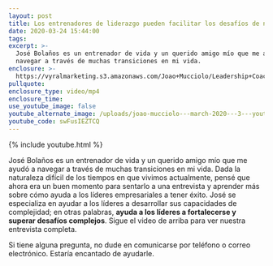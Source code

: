 ```yaml
---
layout: post
title: Los entrenadores de liderazgo pueden facilitar los desafíos de navegación
date: 2020-03-24 15:44:00
tags:
excerpt: >-
  José Bolaños es un entrenador de vida y un querido amigo mío que me ayudó a
  navegar a través de muchas transiciones en mi vida.
enclosure: >-
  https://vyralmarketing.s3.amazonaws.com/Joao+Mucciolo/Leadership+Coaches+Can+Make+Navigating+Challenges+Easier.mp4
pullquote:
enclosure_type: video/mp4
enclosure_time:
use_youtube_image: false
youtube_alternate_image: /uploads/joao-mucciolo---march-2020---3---youtube.jpg
youtube_code: swFusIEZTCQ
---
```


{% include youtube.html %}

Jos&eacute; Bola&ntilde;os es un entrenador de vida y un querido amigo m&iacute;o que me ayud&oacute; a navegar a trav&eacute;s de muchas transiciones en mi vida. Dada la naturaleza dif&iacute;cil de los tiempos en que vivimos actualmente, pens&eacute; que ahora era un buen momento para sentarlo a una entrevista y aprender m&aacute;s sobre c&oacute;mo ayuda a los l&iacute;deres empresariales a tener &eacute;xito. Jos&eacute; se especializa en ayudar a los l&iacute;deres a desarrollar sus capacidades de complejidad; en otras palabras, **ayuda a los l&iacute;deres a fortalecerse y superar desaf&iacute;os complejos**. Sigue el video de arriba para ver nuestra entrevista completa.

Si tiene alguna pregunta, no dude en comunicarse por tel&eacute;fono o correo electr&oacute;nico. Estar&iacute;a encantado de ayudarle.